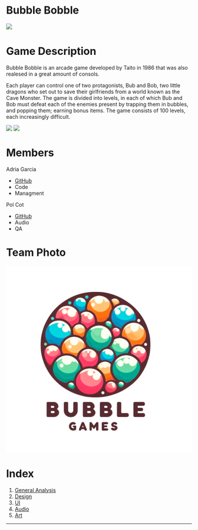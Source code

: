 # Bubble Bobble

<img src="https://static.wikia.nocookie.net/fictionalcrossover/images/0/07/Bubble_bobble_logo.png/" width="600">


# Game Description
Bubble Bobble is an arcade game developed by Taito in 1986 that was also realesed in a great amount of consols. 

Each player can control one of two protagonists, Bub and Bob, two little dragons who set out to save their girlfriends from a world known as the Cave Monster. The game is divided into levels, in each of which Bub and Bob must defeat each of the enemies present by trapping them in bubbles, and popping them; earning bonus items. The game consists of 100 levels, each increasingly difficult.

<img src="https://bipbipbar.dk/wp-content/uploads/2022/01/IMG_5943.gif" width="400">
<img src="https://nintendoeverything.com/wp-content/uploads/Arcade-Archives-Bubble-Bobble.png" width="400">



# Members

Adria Garcia
* [GitHub](https://github.com/XeivUPC)
* Code
* Managment

Pol Cot
* [GitHub](https://github.com/crem4)
* Audio
* QA

# Team Photo

<img src="https://github.com/XeivUPC/Bubble-Bobble-Project/blob/wiki-files/logoBubbleBobble.png" width="600">

# Index

1. [General Analysis](https://github.com/XeivUPC/Bubble-Bobble-Project/wiki/General-Analysis)
2. [Design](https://github.com/XeivUPC/Bubble-Bobble-Project/wiki/Design)
3. [UI](https://github.com/XeivUPC/Bubble-Bobble-Project/wiki/UI)
4. [Audio](https://github.com/XeivUPC/Bubble-Bobble-Project/wiki/Audio)
5. [Art](https://github.com/XeivUPC/Bubble-Bobble-Project/wiki/Art)


***